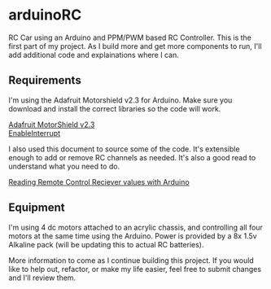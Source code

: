 # arduinoRC
RC Car using an Arduino and PPM/PWM based RC Controller. This is the first part of my project. As I build more and get more components to run, I'll add additional code and explainations where I can.

## Requirements
I'm using the Adafruit Motorshield v2.3 for Arduino. Make sure you download and install the correct libraries so the code will work.

[Adafruit MotorShield v2.3](https://learn.adafruit.com/adafruit-motor-shield-v2-for-arduino/install-software)  
[EnableInterrupt](https://github.com/GreyGnome/EnableInterrupt)

I also used this document to source some of the code. It's extensible enough to add or remove RC channels as needed. It's also a good read to understand what you need to do.

[Reading Remote Control Reciever values with Arduino](https://ryanboland.com/blog/reading-rc-receiver-values/)

## Equipment
I'm using 4 dc motors attached to an acrylic chassis, and controlling all four motors at the same time using the Arduino. Power is provided by a 8x 1.5v Alkaline pack (will be updating this to actual RC batteries). 

More information to come as I continue building this project. If you would like to help out, refactor, or make my life easier, feel free to submit changes and I'll review them.